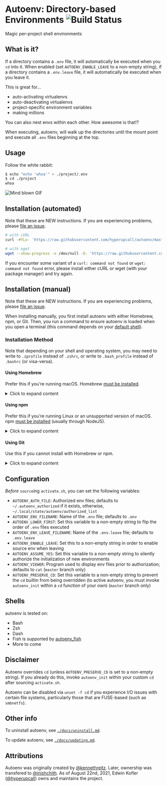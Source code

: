 # Autoenv: Directory-based Environments ![Build Status](https://github.com/hyperupcall/autoenv/actions/workflows/ci.yml/badge.svg)

Magic per-project shell environments

## What is it?

If a directory contains a `.env` file, it will automatically be executed when you `cd` into it. When enabled (set `AUTOENV_ENABLE_LEAVE` to a non-empty string), if a directory contains a `.env.leave` file, it will automatically be executed when you leave it.

This is great for...

- auto-activating virtualenvs
- auto-deactivating virtualenvs
- project-specific environment variables
- making millions

You can also nest envs within each other. How awesome is that!?

When executing, autoenv, will walk up the directories until the mount
point and execute all `.env` files beginning at the top.

## Usage

Follow the white rabbit:

```sh
$ echo "echo 'whoa'" > ./project/.env
$ cd ./project
whoa
```

![Mind blown GIF](http://media.tumblr.com/tumblr_ltuzjvbQ6L1qzgpx9.gif)

## Installation (automated)

Note that these are NEW instructions. If you are experiencing problems, please [file an issue](https://github.com/hyperupcall/autoenv/issues).

```sh
# with cURL
curl -#fLo- 'https://raw.githubusercontent.com/hyperupcall/autoenv/master/scripts/install.sh' | sh

# with wget
wget --show-progress -o /dev/null -O- 'https://raw.githubusercontent.com/hyperupcall/autoenv/master/scripts/install.sh' | sh
```

If you encounter some variant of a `curl: command not found` or `wget: command not found` error, please install either cURL or wget (with your package manager) and try again.

## Installation (manual)

Note that these are NEW instructions. If you are experiencing problems, please [file an issue](https://github.com/hyperupcall/autoenv/issues).

When installing manually, you first install autoenv with either Homebrew, npm, or Git. Then, you run a command to ensure autoenv is loaded when you open a terminal (this command depends on your [default shell](https://askubuntu.com/a/590901)).

### Installation Method

Note that depending on your shell and operating system, you may need to write to `.zprofile` instead of `.zshrc`, or write to `.bash_profile` instead of `.bashrc` (or visa-versa).

#### Using Homebrew

Prefer this if you're running macOS. Homebrew [must be installed](https://brew.sh).

<details>
<summary>Click to expand content</summary>

First, download the [autoenv](https://formulae.brew.sh/formula/autoenv) homebrew formulae:

```sh
$ brew install 'autoenv'
```

Then, execute run of the following to ensure autoenv is loaded when you open a terminal:

```sh
# For Zsh shell (on Linux or macOS)
$ printf '%s\n' "source $(brew --prefix autoenv)/activate.sh" >> "${ZDOTDIR:-$HOME}/.zprofile"

# For Bash shell (on Linux)
$ printf '%s\n' "source $(brew --prefix autoenv)/activate.sh" >> ~/.bashrc

# For Bash shell (on macOS)
$ printf '%s\n' "source $(brew --prefix autoenv)/activate.sh" >> ~/.bash_profile
```

</details>

#### Using npm

Prefer this if you're running Linux or an unsupported version of macOS. npm [must be installed](https://nodejs.org/en/download) (usually through NodeJS).

<details>
<summary>Click to expand content</summary>

First, download the [@hyperupcall/autoenv](https://www.npmjs.com/package/@hyperupcall/autoenv) npm package:

```sh
$ npm install -g '@hyperupcall/autoenv'
```

Then, execute run of the following to ensure autoenv is loaded when you open a terminal:

```sh
# For Zsh shell (on Linux or macOS)
$ printf '%s\n' "source $(npm root -g)/activate.sh" >> "${ZDOTDIR:-$HOME}/.zprofile"

# For Bash shell (on Linux)
$ printf '%s\n' "source $(npm root -g)/activate.sh" >> ~/.bashrc

# For Bash shell (on macOS)
$ printf '%s\n' "source $(npm root -g)/activate.sh" >> ~/.bash_profile
```

</details>

#### Using Git

Use this if you cannot install with Homebrew or npm.

<details>
<summary>Click to expand content</summary>

First, clone this repository:

```sh
$ git clone 'https://github.com/hyperupcall/autoenv' ~/.autoenv
```

Then, execute run of the following to ensure autoenv is loaded when you open a terminal:

```sh
# For Zsh shell (on Linux or macOS)
$ printf '%s\n' "source ~/.autoenv/activate.sh" >> "${ZDOTDIR:-$HOME}/.zprofile"

# For Bash shell (on Linux)
$ printf '%s\n' "source ~/.autoenv/activate.sh" >> ~/.bashrc

# For Bash shell (on macOS)
$ printf '%s\n' "source ~/.autoenv/activate.sh" >> ~/.bash_profile
```

</details>

## Configuration

_Before_ `source`ing `activate.sh`, you can set the following variables:

- `AUTOENV_AUTH_FILE`: Authorized env files; defaults to `~/.autoenv_authorized` if it exists, otherwise, `~/.local/state/autoenv/authorized_list`
- `AUTOENV_ENV_FILENAME`: Name of the `.env` file; defaults to `.env`
- `AUTOENV_LOWER_FIRST`: Set this variable to a non-empty string to flip the order of `.env` files executed
- `AUTOENV_ENV_LEAVE_FILENAME`: Name of the `.env.leave` file; defaults to `.env.leave`
- `AUTOENV_ENABLE_LEAVE`: Set this to a non-empty string in order to enable source env when leaving
- `AUTOENV_ASSUME_YES`: Set this variable to a non-empty string to silently authorize the initialization of new environments
- `AUTOENV_VIEWER`: Program used to display env files prior to authorization; defaults to `cat` (`master` branch only)
- `AUTOENV_PRESERVE_CD`: Set this variable to a non-empty string to prevent the `cd` builtin from being overridden (to active autoenv, you must invoke `autoenv_init` within a `cd` function of your own) (`master` branch only)

## Shells

autoenv is tested on:

- Bash
- Zsh
- Dash
- Fish is supported by [autoenv_fish](https://github.com/loopbit/autoenv_fish)
- More to come

## Disclaimer

Autoenv overrides `cd` (unless `AUTOENV_PRESERVE_CD` is set to a non-empty string). If you already do this, invoke `autoenv_init` within your custom `cd` after sourcing `activate.sh`.

Autoenv can be disabled via `unset -f cd` if you experience I/O issues with certain file systems, particularly those that are FUSE-based (such as `smbnetfs`).

## Other info

To uninstall autoenv, see [`./docs/uninstall.md`](./docs/uninstall.md).

To update autoenv, see [`./docs/updating.md`](./docs/updating.md).

## Attributions

Autoenv was originally created by [@kennethreitz](https://github.com/kennethreitz). Later, ownership was transfered to [@inishchith](https://github.com/inishchith). As of August 22nd, 2021, Edwin Kofler ([@hyperupcall](https://github.com/hyperupcall)) owns and maintains the project.
